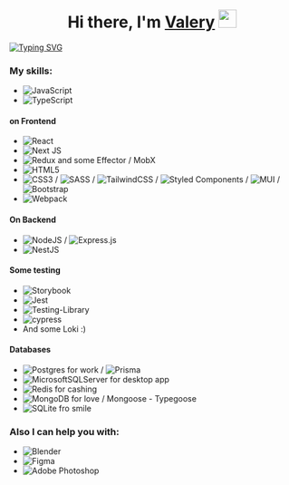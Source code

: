 <h1 align="center">Hi there, I'm <a href="https://next-portfolio-4xu2.vercel.app" target="_blank">Valery</a> 
<img src="https://github.com/blackcater/blackcater/raw/main/images/Hi.gif" height="32"/></h1>
<a href="https://next-portfolio-4xu2.vercel.app"><img src="https://readme-typing-svg.herokuapp.com?font=Fira+Code&pause=1000&center=true&vCenter=true&width=435&lines=I'm+a+fylly+web+developer" alt="Typing SVG" /></a>

### My skills:

- ![JavaScript](https://img.shields.io/badge/javascript-%23323330.svg?style=for-the-badge&logo=javascript&logoColor=%23F7DF1E)
- ![TypeScript](https://img.shields.io/badge/typescript-%23007ACC.svg?style=for-the-badge&logo=typescript&logoColor=white)

#### on Frontend
- ![React](https://img.shields.io/badge/react-%2320232a.svg?style=for-the-badge&logo=react&logoColor=%2361DAFB)
- ![Next JS](https://img.shields.io/badge/Next-black?style=for-the-badge&logo=next.js&logoColor=white)
- ![Redux](https://img.shields.io/badge/redux-%23593d88.svg?style=for-the-badge&logo=redux&logoColor=white) and some Effector / MobX
- ![HTML5](https://img.shields.io/badge/html5-%23E34F26.svg?style=for-the-badge&logo=html5&logoColor=white)
- ![CSS3](https://img.shields.io/badge/css3-%231572B6.svg?style=for-the-badge&logo=css3&logoColor=white) / ![SASS](https://img.shields.io/badge/SASS-hotpink.svg?style=for-the-badge&logo=SASS&logoColor=white) / ![TailwindCSS](https://img.shields.io/badge/tailwindcss-%2338B2AC.svg?style=for-the-badge&logo=tailwind-css&logoColor=white) / ![Styled Components](https://img.shields.io/badge/styled--components-DB7093?style=for-the-badge&logo=styled-components&logoColor=white) / ![MUI](https://img.shields.io/badge/MUI-%230081CB.svg?style=for-the-badge&logo=mui&logoColor=white) / ![Bootstrap](https://img.shields.io/badge/bootstrap-%238511FA.svg?style=for-the-badge&logo=bootstrap&logoColor=white)
- ![Webpack](https://img.shields.io/badge/webpack-%238DD6F9.svg?style=for-the-badge&logo=webpack&logoColor=black)

#### On Backend
- ![NodeJS](https://img.shields.io/badge/node.js-6DA55F?style=for-the-badge&logo=node.js&logoColor=white) / ![Express.js](https://img.shields.io/badge/express.js-%23404d59.svg?style=for-the-badge&logo=express&logoColor=%2361DAFB)	
- ![NestJS](https://img.shields.io/badge/nestjs-%23E0234E.svg?style=for-the-badge&logo=nestjs&logoColor=white)

#### Some testing
- ![Storybook](https://img.shields.io/badge/-Storybook-FF4785?style=for-the-badge&logo=storybook&logoColor=white)
- ![Jest](https://img.shields.io/badge/-jest-%23C21325?style=for-the-badge&logo=jest&logoColor=white)
- ![Testing-Library](https://img.shields.io/badge/-TestingLibrary-%23E33332?style=for-the-badge&logo=testing-library&logoColor=white)
- ![cypress](https://img.shields.io/badge/-cypress-%23E5E5E5?style=for-the-badge&logo=cypress&logoColor=058a5e)
- And some Loki :)

#### Databases
- ![Postgres](https://img.shields.io/badge/postgres-%23316192.svg?style=for-the-badge&logo=postgresql&logoColor=white) for work / ![Prisma](https://img.shields.io/badge/Prisma-3982CE?style=for-the-badge&logo=Prisma&logoColor=white)
- ![MicrosoftSQLServer](https://img.shields.io/badge/Microsoft%20SQL%20Server-CC2927?style=for-the-badge&logo=microsoft%20sql%20server&logoColor=white) for desktop app
- ![Redis](https://img.shields.io/badge/redis-%23DD0031.svg?style=for-the-badge&logo=redis&logoColor=white) for cashing
- ![MongoDB](https://img.shields.io/badge/MongoDB-%234ea94b.svg?style=for-the-badge&logo=mongodb&logoColor=white) for love / Mongoose - Typegoose
- ![SQLite](https://img.shields.io/badge/sqlite-%2307405e.svg?style=for-the-badge&logo=sqlite&logoColor=white) fro smile

### Also I can help you with:
- ![Blender](https://img.shields.io/badge/blender-%23F5792A.svg?style=for-the-badge&logo=blender&logoColor=white)
- ![Figma](https://img.shields.io/badge/figma-%23F24E1E.svg?style=for-the-badge&logo=figma&logoColor=white)
- ![Adobe Photoshop](https://img.shields.io/badge/adobe%20photoshop-%2331A8FF.svg?style=for-the-badge&logo=adobe%20photoshop&logoColor=white)
